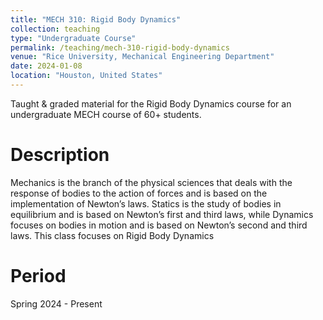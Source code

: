 ```yaml
---
title: "MECH 310: Rigid Body Dynamics"
collection: teaching
type: "Undergraduate Course"
permalink: /teaching/mech-310-rigid-body-dynamics
venue: "Rice University, Mechanical Engineering Department"
date: 2024-01-08
location: "Houston, United States"
---
```


Taught & graded material for the Rigid Body Dynamics course for an undergraduate MECH course of 60+ students.

Description
======
Mechanics is the branch of the physical sciences that deals with the response of bodies to the action of forces and is based on the implementation of Newton’s laws. Statics is the study of bodies in equilibrium and is based on Newton’s first and third laws, while Dynamics focuses on bodies in motion and is based on Newton’s second and third laws. This class focuses on Rigid Body Dynamics

Period
======
Spring 2024 - Present